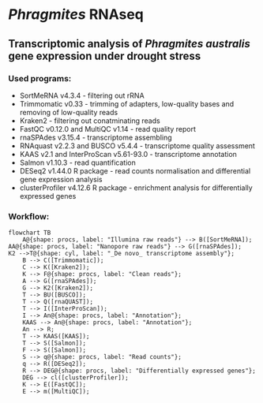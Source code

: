 # _Phragmites_ RNAseq
## Transcriptomic analysis of _Phragmites australis_ gene expression under drought stress

### Used programs:

* SortMeRNA v4.3.4 - filtering out rRNA
* Trimmomatic v0.33 - trimming of adapters, low-quality bases and removing of low-quality reads
* Kraken2 - filtering out conatminating reads
* FastQC v0.12.0 and MultiQC v1.14 - read quality report
* rnaSPAdes v3.15.4  - transcriptome assembling
* RNAquast v2.2.3 and BUSCO v5.4.4 - transcriptome quality assessment
* KAAS v2.1 and InterProScan v5.61-93.0 - transcriptome annotation
* Salmon v1.10.3 - read quantification
* DESeq2 v1.44.0 R package - read counts normalisation and differential gene expression analysis
* clusterProfiler v4.12.6 R package - enrichment analysis for differentially expressed genes

### Workflow:
```mermaid
flowchart TB
    A@{shape: procs, label: "Illumina raw reads"} --> B([SortMeRNA]);
AA@{shape: procs, label: "Nanopore raw reads"} --> G([rnaSPAdes]);
K2 -->T@{shape: cyl, label: "_De novo_ transcriptome assembly"};
    B --> C([Trimmomatic]);
    C --> K([Kraken2]);
    K --> F@{shape: procs, label: "Clean reads"};
    A --> G([rnaSPAdes]);
    G --> K2([Kraken2]);
    T --> BU([BUSCO]);
    T --> Q([rnaQUAST]);
    T --> I([InterProScan]);
    I --> An@{shape: procs, label: "Annotation"};
    KAAS --> An@{shape: procs, label: "Annotation"};
    An --> R;
    T --> KAAS([KAAS]);  
    T --> S([Salmon]);
    F --> S([Salmon]);
    S --> q@{shape: procs, label: "Read counts"};
    q --> R([DESeq2]);
    R --> DEG@{shape: procs, label: "Differentially expressed genes"};
    DEG --> cl([clusterProfiler]);
    K --> E([FastQC]);
    E --> m([MultiQC]);
```
